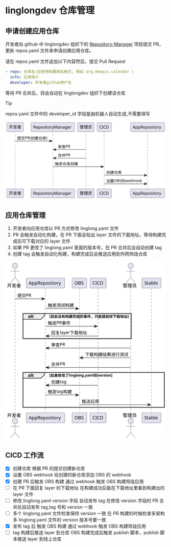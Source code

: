 # linglongdev 仓库管理

## 申请创建应用仓库

开发者向 github 中 linglongdev 组织下的 [Repository-Manager](https://github.com/linglongdev/Repository-Manager) 项目提交 PR，更新 repos.yaml 文件来申请创建应用仓库。

请在 repos.yaml 文件追加以下内容然后，提交 Pull Request

```yaml
- repo: 仓库名(应使用倒置域名格式, 例如 org.deepin.calendar )
  info: 应用简介
  developer: 开发者github用户名
```

等待 PR 合并后，将会自动在 linglongdev 组织下创建该仓库

> [!TIP]
> repos.yaml 文件中的 developer_id 字段是由机器人自动生成,不需要填写

<!--
@startuml
开发者 -> RepositoryManager: 提交PR(创建仓库)
管理员 -> RepositoryManager: 审查PR
管理员 -> RepositoryManager: 合并PR
RepositoryManager -> CICD: 触发仓库创建
CICD -> AppRepository: 创建仓库
CICD -> AppRepository: 设置OBS的webhook
@enduml
 -->

![](create.svg)

## 应用仓库管理

1. 开发者向应用仓库以 PR 方式修改 linglong.yaml 文件
2. PR 会触发自动化构建，在 PR 下面会贴出 layer 文件的下载地址，等待构建完成后可下载对应的 layer 文件
3. 如果 PR 更改了 linglong.yaml 里面的版本号，在 PR 合并后会自动创建 tag
4. 创建 tag 会触发自动化构建，构建完成后会推送应用到外网玲珑仓库

![](push.svg)

<!-- ```plantuml
@startuml
actor 开发者
开发者 -> AppRepository: 提交PR
AppRepository -> OBS: 触发测试构建
alt 目前没有构建完成的事件，只能提前拼下载地址
AppRepository -> CICD: 触发PR事件
CICD -> AppRepository: 回复layer下载地址
end
actor 管理员
管理员 -> AppRepository: 审查PR
管理员 -> OBS: 下载构建结果进行测试
管理员 -> AppRepository: 合并PR

alt 如果修改了linglong.yaml的version
CICD -> AppRepository: 创建tag
AppRepository -> OBS: 触发tag构建
OBS -> Stable: 推送应用
end
@enduml
``` -->

## CICD 工作流

- [x] 创建仓库
      根据 PR 的提交创建新仓库
- [x] 设置 OBS webhook
      给创建的新仓库添加 OBS 的 webhook
- [x] 创建 PR 后触发 OBS 构建
      通过 webhook 触发 OBS 构建玲珑应用
- [ ] 在 PR 下面回复 layer 的下载地址
      在构建成功后能在下载地址里看到构建出的 layer 文件
- [ ] 修改 linglong.yaml version 字段 自动发布 tag
      在修改 version 字段的 PR 合并后自动发布 tag,tag 号和 version 一致
- [ ] 多个 linglong.yaml 文件检查保持 version 一致
      在 PR 构建的时候检查多架构多 linglong.yaml 文件的 version 版本号要一致
- [x] 发布 tag 后 触发 OBS 构建
      通过 webhook 触发 OBS 构建玲珑应用
- [ ] tag 构建后推送 layer 到仓库
      OBS 构建完成后触发 publish 脚本，publish 脚本推送 layer 到线上仓库
